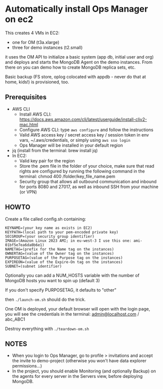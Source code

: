 Automatically install Ops Manager on ec2
========================================

This creates 4 VMs in EC2:
- one for OM (t3a.xlarge)
- three for demo instances (t2.small)

it uses the OM API to initialize a basic system (app db, initial user and org) and deploys and starts the MongoDB Agent on the demo instances. From there on you can demo how to create MongoDB replica sets, etc.

Basic backup (FS store, oplog colocated with appdb - never do that at home, kids!) is provisioned, too.

Prerequisites
-------------

* AWS CLI
  * Install AWS CLI: https://docs.aws.amazon.com/cli/latest/userguide/install-cliv2-mac.html
  * Configure AWS CLI: type `aws configure` and follow the instructions
  * Valid AWS access key / secret access key / session token in env vars, ~/.aws/credentials, or simply using `aws sso login`
  * Ops Manager will be installed in your default region
* jq (install from the terminal: brew install jq)
* In EC2:
  * Valid key pair for the region
  * Store the .pem file in the folder of your choice, make sure that read rights are configured by running the following command in the terminal: chmod 400 /folder/key_file_name.pem
  * Security group that allows all outbound communication and inbound for ports 8080 and 27017, as well as inbound SSH from your machine (or VPN)


HOWTO
-----

Create a file called config.sh containing:

```
KEYNAME=(your key name as exists in EC2)
KEYPATH=(local path to your pem-encoded private key)
SECGROUP=(your security group identifier)
IMAGE=(Amazon Linux 2023 AMI; in eu-west-3 I use this one: ami-01bf5e7ea6da0b6e1)
NAMETAG=(prefix for the Name tag on the instances)
OWNERTAG=(value of the Owner tag on the instances)
PURPOSETAG=(value of the Purpose tag on the instances)
EXPIREON=(value of the Expire-On tag on the instances)
SUBNET=(subnet identifier)
```

Optionally you can add a NUM_HOSTS variable with the number of MongoDB hosts you want to spin up (default 3)

If you don't specify PURPOSETAG, it defaults to "other"

then `./launch-om.sh` should do the trick.

One OM is deployed, your default browser will open with the login page, you will see the credentials in the terminal: admin@localhost.com / abc_ABC1

Destroy everything with `./teardown-om.sh`

NOTES
-----

- When you login to Ops Manager, go to profile > invitations and accept the invite to demo-project (otherwise you won't have data explorer permissions...)
- In the project, you should enable Monitoring (and optionally Backup) on the agents for every server in the Servers view, before deploying MongoDB.

